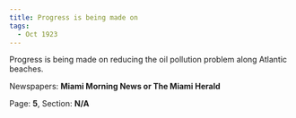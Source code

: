 ```yaml
---  
title: Progress is being made on  
tags:  
  - Oct 1923  
---  
```

  
Progress is being made on reducing the oil pollution problem along Atlantic beaches.  
  
Newspapers: **Miami Morning News or The Miami Herald**  
  
Page: **5**, Section: **N/A** 
